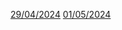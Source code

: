 [29/04/2024](https://youtu.be/wUjYK5gwNZs?t=6394)
[01/05/2024](https://youtu.be/wUjYK5gwNZs?t=11866)